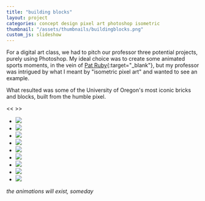 ```yaml
---
title: "building blocks"
layout: project
categories: concept design pixel art photoshop isometric
thumbnail: "/assets/thumbnails/buildingblocks.png"
custom_js: slideshow
---
```


For a digital art class, we had to pitch our professor three potential projects, purely using Photoshop.
My ideal choice was to create some animated sports moments, in the vein of [Pat Ruby](http://patruby.com/animations"){:target="_blank"},
but my professor was intrigued by what I meant by "isometric pixel art" and wanted to see an example.

What resulted was some of the University of Oregon's most iconic bricks and blocks, built from the humble pixel.

<div class="slideshow">
  <span class="button prevButton"> << </span>
  <span class="button nextButton"> >> </span>
  <ul>
    <li><img src="{{ site.url }}/assets/blocks/1.png" /></li>
    <li><img src="{{ site.url }}/assets/blocks/2.png" /></li>
    <li><img src="{{ site.url }}/assets/blocks/3.png" /></li>
    <li><img src="{{ site.url }}/assets/blocks/4.png" /></li>
    <li><img src="{{ site.url }}/assets/blocks/5.png" /></li>
    <li><img src="{{ site.url }}/assets/blocks/6.png" /></li>
    <li><img src="{{ site.url }}/assets/blocks/7.png" /></li>
    <li><img src="{{ site.url }}/assets/blocks/8.png" /></li>
    <li><img src="{{ site.url }}/assets/blocks/9.png" /></li>
  </ul>
</div>

_the animations will exist, someday_
